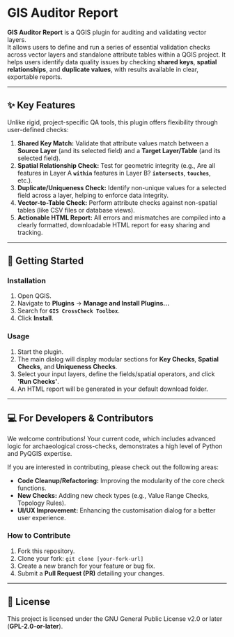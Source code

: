 # GIS Auditor Report

**GIS Auditor Report** is a QGIS plugin for auditing and validating vector layers.  
It allows users to define and run a series of essential validation checks across vector layers and standalone attribute tables within a QGIS project.
It helps users identify data quality issues by checking **shared keys**, **spatial relationships**, and **duplicate values**, with results available in clear, exportable reports.

---
## ✨ Key Features

Unlike rigid, project-specific QA tools, this plugin offers flexibility through user-defined checks:

1.  **Shared Key Match:** Validate that attribute values match between a **Source Layer** (and its selected field) and a **Target Layer/Table** (and its selected field).
2.  **Spatial Relationship Check:** Test for geometric integrity (e.g., Are all features in Layer A **`within`** features in Layer B? **`intersects`**, **`touches`**, etc.).
3.  **Duplicate/Uniqueness Check:** Identify non-unique values for a selected field across a layer, helping to enforce data integrity.
4.  **Vector-to-Table Check:** Perform attribute checks against non-spatial tables (like CSV files or database views).
5.  **Actionable HTML Report:** All errors and mismatches are compiled into a clearly formatted, downloadable HTML report for easy sharing and tracking.

---

## 🚀 Getting Started

### Installation

1.  Open QGIS.
2.  Navigate to **Plugins** -> **Manage and Install Plugins...**
3.  Search for **`GIS CrossCheck Toolbox`**.
4.  Click **Install**.

### Usage

1.  Start the plugin.
2.  The main dialog will display modular sections for **Key Checks**, **Spatial Checks**, and **Uniqueness Checks**.
3.  Select your input layers, define the fields/spatial operators, and click **'Run Checks'**.
4.  An HTML report will be generated in your default download folder.

---

## 💻 For Developers & Contributors

We welcome contributions! Your current code, which includes advanced logic for archaeological cross-checks, demonstrates a high level of Python and PyQGIS expertise.

If you are interested in contributing, please check out the following areas:

* **Code Cleanup/Refactoring:** Improving the modularity of the core check functions.
* **New Checks:** Adding new check types (e.g., Value Range Checks, Topology Rules).
* **UI/UX Improvement:** Enhancing the customisation dialog for a better user experience.

### How to Contribute

1.  Fork this repository.
2.  Clone your fork: `git clone [your-fork-url]`
3.  Create a new branch for your feature or bug fix.
4.  Submit a **Pull Request (PR)** detailing your changes.

---

## 📜 License

This project is licensed under the GNU General Public License v2.0 or later (**GPL-2.0-or-later**).
